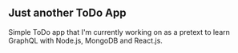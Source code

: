 ## Just another ToDo App

Simple ToDo app that I'm currently working on as a pretext to learn GraphQL with Node.js, MongoDB and React.js.